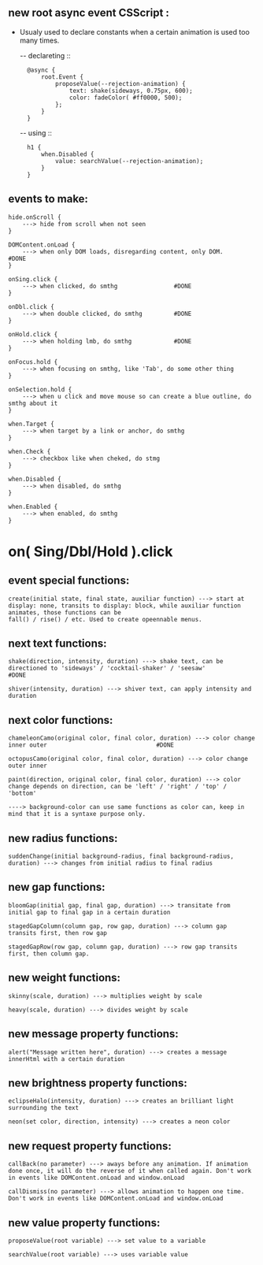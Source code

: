 ## new root async event CSScript :
- Usualy used to declare constants when a certain animation is used too many times. 

    -- declareting ::

        @async {
            root.Event {
                proposeValue(--rejection-animation) {
                    text: shake(sideways, 0.75px, 600);
                    color: fadeColor( #ff0000, 500);
                };
            }
        }


    -- using ::

        h1 {
            when.Disabled {
                value: searchValue(--rejection-animation);
            }
        }



## events to make:

    hide.onScroll {
        ---> hide from scroll when not seen                  
    }

    DOMContent.onLoad {
        ---> when only DOM loads, disregarding content, only DOM.              #DONE
    }

    onSing.click {
        ---> when clicked, do smthg                #DONE
    }

    onDbl.click {
        ---> when double clicked, do smthg         #DONE
    }

    onHold.click {
        ---> when holding lmb, do smthg            #DONE
    }

    onFocus.hold {
        ---> when focusing on smthg, like 'Tab', do some other thing
    }

    onSelection.hold {
        ---> when u click and move mouse so can create a blue outline, do smthg about it
    }

    when.Target {
        ---> when target by a link or anchor, do smthg
    }

    when.Check {
        ---> checkbox like when cheked, do stmg
    }

    when.Disabled {
        ---> when disabled, do smthg
    }

    when.Enabled {
        ---> when enabled, do smthg
    }



# on( Sing/Dbl/Hold ).click 
## event special functions:

    create(initial state, final state, auxiliar function) ---> start at display: none, transits to display: block, while auxiliar function animates, those functions can be 
    fall() / rise() / etc. Used to create opeennable menus.



## next text functions: 

    shake(direction, intensity, duration) ---> shake text, can be directioned to 'sideways' / 'cocktail-shaker' / 'seesaw'                        #DONE

    shiver(intensity, duration) ---> shiver text, can apply intensity and duration                                                                 



## next color functions:

    chameleonCamo(original color, final color, duration) ---> color change inner outer                               #DONE       

    octopusCamo(original color, final color, duration) ---> color change outer inner

    paint(direction, original color, final color, duration) ---> color change depends on direction, can be 'left' / 'right' / 'top' / 'bottom'

    ----> background-color can use same functions as color can, keep in mind that it is a syntaxe purpose only.



## new radius functions:

    suddenChange(initial background-radius, final background-radius, duration) ---> changes from initial radius to final radius



## new gap functions: 

    bloomGap(initial gap, final gap, duration) ---> transitate from initial gap to final gap in a certain duration

    stagedGapColumn(column gap, row gap, duration) ---> column gap transits first, then row gap 

    stagedGapRow(row gap, column gap, duration) ---> row gap transits first, then column gap.



## new weight functions:

    skinny(scale, duration) ---> multiplies weight by scale 

    heavy(scale, duration) ---> divides weight by scale



## new message property functions:
    
    alert("Message written here", duration) ---> creates a message innerHtml with a certain duration



## new brightness property functions:

    eclipseHalo(intensity, duration) ---> creates an brilliant light surrounding the text

    neon(set color, direction, intensity) ---> creates a neon color



## new request property functions:

    callBack(no parameter) ---> aways before any animation. If animation done once, it will do the reverse of it when called again. Don't work in events like DOMContent.onLoad and window.onLoad

    callDismiss(no parameter) ---> allows animation to happen one time. Don't work in events like DOMContent.onLoad and window.onLoad



## new value property functions:

    proposeValue(root variable) ---> set value to a variable

    searchValue(root variable) ---> uses variable value